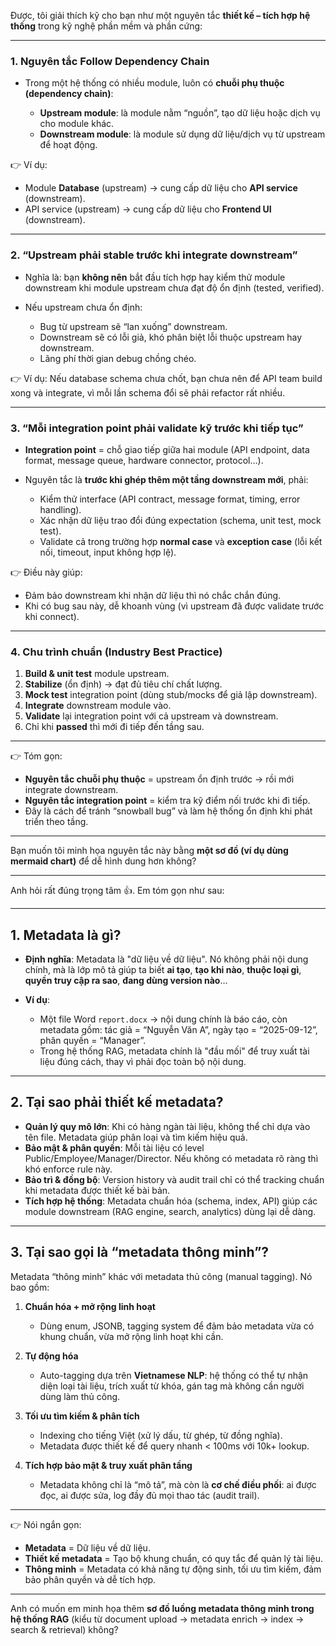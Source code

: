 Được, tôi giải thích kỹ cho bạn như một nguyên tắc **thiết kế – tích hợp hệ thống** trong kỹ nghệ phần mềm và phần cứng:

---

### 1. Nguyên tắc **Follow Dependency Chain**

* Trong một hệ thống có nhiều module, luôn có **chuỗi phụ thuộc (dependency chain)**:

  * **Upstream module**: là module nằm “nguồn”, tạo dữ liệu hoặc dịch vụ cho module khác.
  * **Downstream module**: là module sử dụng dữ liệu/dịch vụ từ upstream để hoạt động.

👉 Ví dụ:

* Module **Database** (upstream) → cung cấp dữ liệu cho **API service** (downstream).
* API service (upstream) → cung cấp dữ liệu cho **Frontend UI** (downstream).

---

### 2. “Upstream phải stable trước khi integrate downstream”

* Nghĩa là: bạn **không nên** bắt đầu tích hợp hay kiểm thử module downstream khi module upstream chưa đạt độ ổn định (tested, verified).
* Nếu upstream chưa ổn định:

  * Bug từ upstream sẽ “lan xuống” downstream.
  * Downstream sẽ có lỗi giả, khó phân biệt lỗi thuộc upstream hay downstream.
  * Lãng phí thời gian debug chồng chéo.

👉 Ví dụ:
Nếu database schema chưa chốt, bạn chưa nên để API team build xong và integrate, vì mỗi lần schema đổi sẽ phải refactor rất nhiều.

---

### 3. “Mỗi integration point phải validate kỹ trước khi tiếp tục”

* **Integration point** = chỗ giao tiếp giữa hai module (API endpoint, data format, message queue, hardware connector, protocol…).
* Nguyên tắc là **trước khi ghép thêm một tầng downstream mới**, phải:

  * Kiểm thử interface (API contract, message format, timing, error handling).
  * Xác nhận dữ liệu trao đổi đúng expectation (schema, unit test, mock test).
  * Validate cả trong trường hợp **normal case** và **exception case** (lỗi kết nối, timeout, input không hợp lệ).

👉 Điều này giúp:

* Đảm bảo downstream khi nhận dữ liệu thì nó chắc chắn đúng.
* Khi có bug sau này, dễ khoanh vùng (vì upstream đã được validate trước khi connect).

---

### 4. Chu trình chuẩn (Industry Best Practice)

1. **Build & unit test** module upstream.
2. **Stabilize** (ổn định) → đạt đủ tiêu chí chất lượng.
3. **Mock test** integration point (dùng stub/mocks để giả lập downstream).
4. **Integrate** downstream module vào.
5. **Validate** lại integration point với cả upstream và downstream.
6. Chỉ khi **passed** thì mới đi tiếp đến tầng sau.

---

👉 Tóm gọn:

* **Nguyên tắc chuỗi phụ thuộc** = upstream ổn định trước → rồi mới integrate downstream.
* **Nguyên tắc integration point** = kiểm tra kỹ điểm nối trước khi đi tiếp.
* Đây là cách để tránh “snowball bug” và làm hệ thống ổn định khi phát triển theo tầng.

---

Bạn muốn tôi minh họa nguyên tắc này bằng **một sơ đồ (ví dụ dùng mermaid chart)** để dễ hình dung hơn không?

---
Anh hỏi rất đúng trọng tâm 👍. Em tóm gọn như sau:

---

## 1. **Metadata là gì?**

* **Định nghĩa**: Metadata là "dữ liệu về dữ liệu". Nó không phải nội dung chính, mà là lớp mô tả giúp ta biết **ai tạo**, **tạo khi nào**, **thuộc loại gì**, **quyền truy cập ra sao**, **đang dùng version nào**…
* **Ví dụ**:

  * Một file Word `report.docx` → nội dung chính là báo cáo, còn metadata gồm: tác giả = “Nguyễn Văn A”, ngày tạo = “2025-09-12”, phân quyền = “Manager”.
  * Trong hệ thống RAG, metadata chính là "đầu mối" để truy xuất tài liệu đúng cách, thay vì phải đọc toàn bộ nội dung.

---

## 2. **Tại sao phải thiết kế metadata?**

* **Quản lý quy mô lớn**: Khi có hàng ngàn tài liệu, không thể chỉ dựa vào tên file. Metadata giúp phân loại và tìm kiếm hiệu quả.
* **Bảo mật & phân quyền**: Mỗi tài liệu có level Public/Employee/Manager/Director. Nếu không có metadata rõ ràng thì khó enforce rule này.
* **Bảo trì & đồng bộ**: Version history và audit trail chỉ có thể tracking chuẩn khi metadata được thiết kế bài bản.
* **Tích hợp hệ thống**: Metadata chuẩn hóa (schema, index, API) giúp các module downstream (RAG engine, search, analytics) dùng lại dễ dàng.

---

## 3. **Tại sao gọi là “metadata thông minh”?**

Metadata “thông minh” khác với metadata thủ công (manual tagging). Nó bao gồm:

1. **Chuẩn hóa + mở rộng linh hoạt**

   * Dùng enum, JSONB, tagging system để đảm bảo metadata vừa có khung chuẩn, vừa mở rộng linh hoạt khi cần.

2. **Tự động hóa**

   * Auto-tagging dựa trên **Vietnamese NLP**: hệ thống có thể tự nhận diện loại tài liệu, trích xuất từ khóa, gán tag mà không cần người dùng làm thủ công.

3. **Tối ưu tìm kiếm & phân tích**

   * Indexing cho tiếng Việt (xử lý dấu, từ ghép, từ đồng nghĩa).
   * Metadata được thiết kế để query nhanh < 100ms với 10k+ lookup.

4. **Tích hợp bảo mật & truy xuất phân tầng**

   * Metadata không chỉ là “mô tả”, mà còn là **cơ chế điều phối**: ai được đọc, ai được sửa, log đầy đủ mọi thao tác (audit trail).

---

👉 Nói ngắn gọn:

* **Metadata** = Dữ liệu về dữ liệu.
* **Thiết kế metadata** = Tạo bộ khung chuẩn, có quy tắc để quản lý tài liệu.
* **Thông minh** = Metadata có khả năng tự động sinh, tối ưu tìm kiếm, đảm bảo phân quyền và dễ tích hợp.

---

Anh có muốn em minh họa thêm **sơ đồ luồng metadata thông minh trong hệ thống RAG** (kiểu từ document upload → metadata enrich → index → search & retrieval) không?

